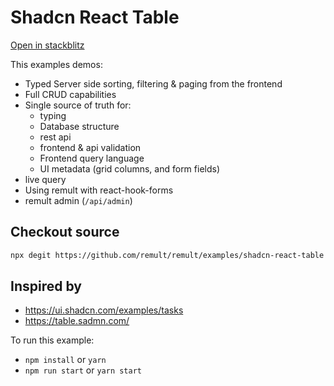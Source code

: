 # Shadcn React Table

[Open in stackblitz](https://stackblitz.com/github/remult/remult/tree/main/examples/shadcn-react-table)

This examples demos:

- Typed Server side sorting, filtering & paging from the frontend
- Full CRUD capabilities
- Single source of truth for:
  - typing
  - Database structure
  - rest api
  - frontend & api validation
  - Frontend query language
  - UI metadata (grid columns, and form fields)
- live query
- Using remult with react-hook-forms
- remult admin (`/api/admin`)

## Checkout source

```sh
npx degit https://github.com/remult/remult/examples/shadcn-react-table
```

## Inspired by

- https://ui.shadcn.com/examples/tasks
- https://table.sadmn.com/

To run this example:

- `npm install` or `yarn`
- `npm run start` or `yarn start`

